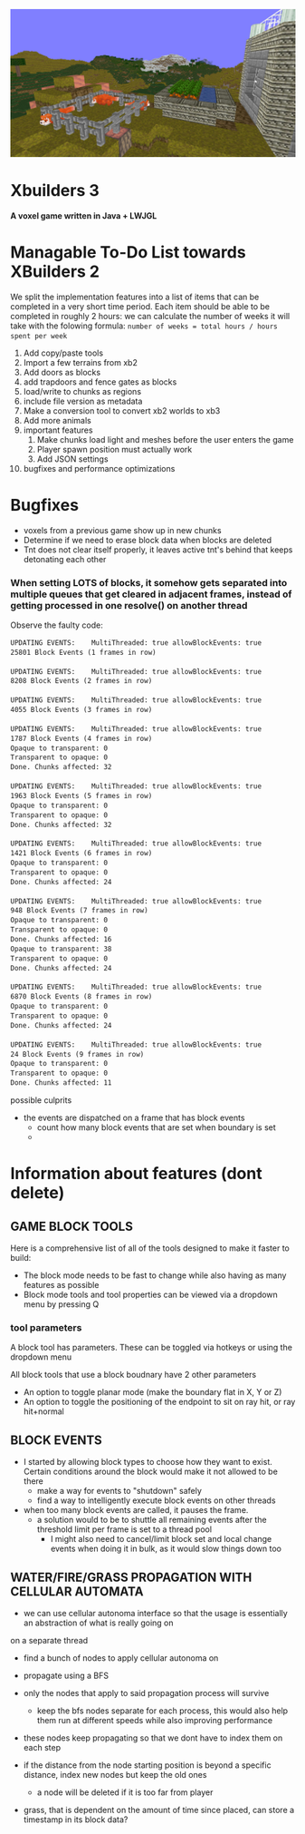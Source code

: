 
![Xbuilders landscape](./assets/images/b.jpg)

# Xbuilders 3
**A voxel game written in Java + LWJGL**


# Managable To-Do List towards XBuilders 2
We split the implementation features into a list of items that can be completed in a very short time period. Each item should be able to be completed in roughly 2 hours:
we can calculate the number of weeks it will take with the folowing formula:
`number of weeks = total hours / hours spent per week
`

1. Add copy/paste tools
7. Import a few terrains from xb2
9. Add doors as blocks
10. add trapdoors and fence gates as blocks
10. load/write to chunks as regions
   1. include file version as metadata
   12. Make a conversion tool to convert xb2 worlds to xb3
8.  Add more animals
9. important features
   1. Make chunks load light and meshes before the user enters the game
   2. Player spawn position must actually work
   4. Add JSON settings
10. bugfixes and performance optimizations

# Bugfixes
* voxels from a previous game show up in new chunks
* Determine if we need to erase block data when blocks are deleted
* Tnt does not clear itself properly, it leaves active tnt's behind that keeps detonating each other

### When setting LOTS of blocks, it somehow gets separated into multiple queues that get cleared in adjacent frames, instead of getting processed in one resolve() on another thread
Observe the faulty code:
```dtd
UPDATING EVENTS: 	MultiThreaded: true allowBlockEvents: true
25801 Block Events (1 frames in row)

UPDATING EVENTS: 	MultiThreaded: true allowBlockEvents: true
8208 Block Events (2 frames in row)

UPDATING EVENTS: 	MultiThreaded: true allowBlockEvents: true
4055 Block Events (3 frames in row)

UPDATING EVENTS: 	MultiThreaded: true allowBlockEvents: true
1787 Block Events (4 frames in row)
Opaque to transparent: 0
Transparent to opaque: 0
Done. Chunks affected: 32

UPDATING EVENTS: 	MultiThreaded: true allowBlockEvents: true
1963 Block Events (5 frames in row)
Opaque to transparent: 0
Transparent to opaque: 0
Done. Chunks affected: 32

UPDATING EVENTS: 	MultiThreaded: true allowBlockEvents: true
1421 Block Events (6 frames in row)
Opaque to transparent: 0
Transparent to opaque: 0
Done. Chunks affected: 24

UPDATING EVENTS: 	MultiThreaded: true allowBlockEvents: true
948 Block Events (7 frames in row)
Opaque to transparent: 0
Transparent to opaque: 0
Done. Chunks affected: 16
Opaque to transparent: 38
Transparent to opaque: 0
Done. Chunks affected: 24

UPDATING EVENTS: 	MultiThreaded: true allowBlockEvents: true
6870 Block Events (8 frames in row)
Opaque to transparent: 0
Transparent to opaque: 0
Done. Chunks affected: 24

UPDATING EVENTS: 	MultiThreaded: true allowBlockEvents: true
24 Block Events (9 frames in row)
Opaque to transparent: 0
Transparent to opaque: 0
Done. Chunks affected: 11
```

possible culprits
* the events are dispatched on a frame that has block events
  * count how many block events that are set when boundary is set
  * 

# Information about features (dont delete)
## GAME BLOCK TOOLS
Here is a comprehensive list of all of the tools designed to make it faster to build:
* The block mode needs to be fast to change while also having as many features as possible
* Block mode tools and tool properties can be viewed via a dropdown menu by pressing Q

### tool parameters
A block tool has parameters. These can be toggled via hotkeys or using the dropdown menu

All block tools that use a block boudnary have 2 other parameters
* An option to toggle planar mode (make the boundary flat in X, Y or Z)
* An option to toggle the positioning of the endpoint to sit on ray hit, or ray hit+normal

## BLOCK EVENTS
* I started by allowing block types to choose how they want to exist. Certain conditions around the block would make it not allowed to be there
  * make a way for events to "shutdown" safely
  * find a way to intelligently execute block events on other threads
* when too many block events are called, it pauses the frame.
  * a solution would to be to shuttle all remaining events after the threshold limit per frame is set to a thread pool
    * I might also need to cancel/limit block set and local change events when doing it in bulk, as it would slow things down too

## WATER/FIRE/GRASS PROPAGATION WITH CELLULAR AUTOMATA
* we can use cellular autonoma interface so that the usage is essentially an abstraction of what is really going on

on a separate thread
- find a bunch of nodes to apply cellular autonoma on
- propagate using a BFS
- only the nodes that apply to said propagation process will survive
  - keep the bfs nodes separate for each process, this would also help them run at different speeds while also improving performance
- these nodes keep propagating so that we dont have to index them on each step
- if the distance from the node starting position is beyond a specific distance, index new nodes but keep the old ones
  - a node will be deleted if it is too far from player

- grass, that is dependent on the amount of time since placed, can store a timestamp in its block data?








<!---
## Keys and buttons
Key | action
--|--
W|up/fly
S|down
spacebar|jump/enable gravity
P|toggle collisions
arrow keys|move horizontally
F|toggle fast movement
M|toggle menu
ESC|leave world/exit game
I|toggle inventory
F11|save screenshot


Mouse | action
--|--
Scroll|select block
Right-click|delete block
Left-click|create block


## Overview
This game is a minecraft like block game, written in Java, with priority on **performance** and **simplicity**.

This game can run at top performance at up to a 400 voxel view radius. It has a 3d grid of chunks, The world height is limited to 255 blocks, however that is self imposed primarly due to preformance and sunlight generation in the future, and can be easily bypassed.

### Current features include:
* Animated blocks
* Multiple block types, including stairs, slabs, pillars, ladders, floor items (tracks, etc.) and ladders
* Entities (including animals)
  * Current entities include a Fox (animal)
* A UI main screen
* World saving/loading
* Fast chunk generation with greedy meshing
* Support for large chunk distances (up to 400 voxel radius)

### Things to know:
* I use LWJGL's Nublada GUI library that is builtin to LWJGL to do all of the UI rendering.
* Each chunk is 32x32x32 in size. Chunks coordinates are 3D
* The up direction is -Y, and the down direction is +Y
* Textures are sourced from Pixel perfection along with a few other open source minetest texture packs. Additionally, I have handcrafted a few of my own textures as well.


## Screenshots
A few of the blocks currently available
![blocks](./assets/images/a.jpg)

Inside a house
![indoors](./assets/images/c.jpg)

A group of foxes
![foxes](./assets/images/e.jpg)

Lots of foxes!
![lots of foxes](./assets/images/f.jpg)

Screenshot of the inventory menu
![inventory](./assets/images/g.jpg)

Ingame screenshot:
![ingame](./assets/images/h.jpg)

-->
